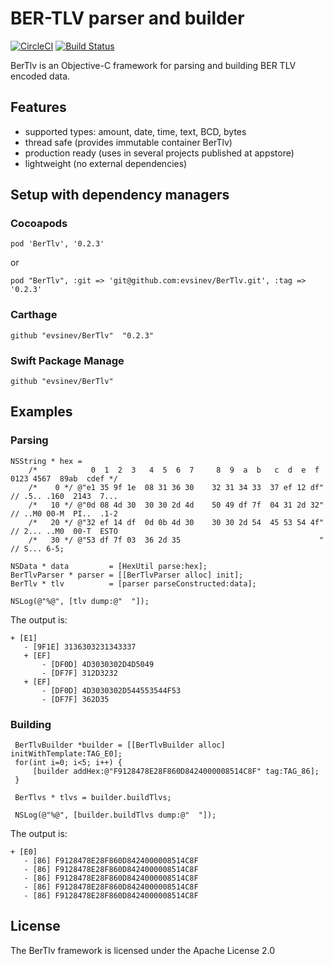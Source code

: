 # BER-TLV parser and builder

[![CircleCI](https://circleci.com/gh/evsinev/BerTlv.svg?style=svg)](https://circleci.com/gh/evsinev/BerTlv)
[![Build Status](https://travis-ci.org/evsinev/BerTlv.svg?branch=master)](https://travis-ci.org/evsinev/BerTlv)

BerTlv is an Objective-C framework for parsing and building BER TLV encoded data.

## Features

* supported types: amount, date, time, text, BCD, bytes
* thread safe (provides immutable container BerTlv)
* production ready (uses in several projects published at appstore)
* lightweight (no external dependencies)

## Setup with dependency managers

### Cocoapods

    pod 'BerTlv', '0.2.3'

or

    pod "BerTlv", :git => 'git@github.com:evsinev/BerTlv.git', :tag => '0.2.3'

### Carthage

    github "evsinev/BerTlv"  "0.2.3"

### Swift Package Manage

```
github "evsinev/BerTlv"
```

## Examples

### Parsing

```obj-c
NSString * hex =
    /*            0  1  2  3   4  5  6  7     8  9  a  b   c  d  e  f      0123 4567  89ab  cdef */
    /*    0 */ @"e1 35 9f 1e  08 31 36 30    32 31 34 33  37 ef 12 df" // .5.. .160  2143  7...
    /*   10 */ @"0d 08 4d 30  30 30 2d 4d    50 49 df 7f  04 31 2d 32" // ..M0 00-M  PI..  .1-2
    /*   20 */ @"32 ef 14 df  0d 0b 4d 30    30 30 2d 54  45 53 54 4f" // 2... ..M0  00-T  ESTO
    /*   30 */ @"53 df 7f 03  36 2d 35                               " // S... 6-5;

NSData * data         = [HexUtil parse:hex];
BerTlvParser * parser = [[BerTlvParser alloc] init];
BerTlv * tlv          = [parser parseConstructed:data];

NSLog(@"%@", [tlv dump:@"  "]);
```

The output is:

```
+ [E1]
   - [9F1E] 3136303231343337
   + [EF]
       - [DF0D] 4D3030302D4D5049
       - [DF7F] 312D3232
   + [EF]
       - [DF0D] 4D3030302D544553544F53
       - [DF7F] 362D35
```

### Building

```obj-c
 BerTlvBuilder *builder = [[BerTlvBuilder alloc] initWithTemplate:TAG_E0];
 for(int i=0; i<5; i++) {
     [builder addHex:@"F9128478E28F860D8424000008514C8F" tag:TAG_86];
 }

 BerTlvs * tlvs = builder.buildTlvs;

 NSLog(@"%@", [builder.buildTlvs dump:@"  "]);
```

The output is:

```
+ [E0]
   - [86] F9128478E28F860D8424000008514C8F
   - [86] F9128478E28F860D8424000008514C8F
   - [86] F9128478E28F860D8424000008514C8F
   - [86] F9128478E28F860D8424000008514C8F
   - [86] F9128478E28F860D8424000008514C8F
```

## License

The BerTlv framework is licensed under the Apache License 2.0
